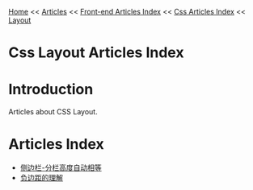 [Home](../../../index.md) << [Articles](../../index.md) << [Front-end Articles Index](../../index.md) << [Css Articles Index](../index.md) << [Layout](index.md)

# Css Layout Articles Index

# Introduction

Articles about CSS Layout.

# Articles Index

- [侧边栏-分栏高度自动相等](侧边栏-分栏高度自动相等.md)
- [负边距的理解](负边距的理解.md)